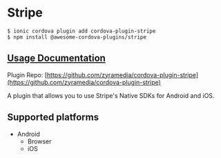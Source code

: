 # Stripe

```text
$ ionic cordova plugin add cordova-plugin-stripe
$ npm install @awesome-cordova-plugins/stripe
```

## [Usage Documentation](https://danielsogl.gitbook.io/awesome-cordova-plugins/plugins/stripe/)

Plugin Repo: [https://github.com/zyramedia/cordova-plugin-stripe](https://github.com/zyramedia/cordova-plugin-stripe)

A plugin that allows you to use Stripe's Native SDKs for Android and iOS.

## Supported platforms

* Android
  * Browser
  * iOS

